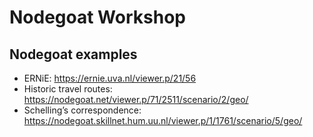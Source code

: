# Nodegoat Workshop

## Nodegoat examples 

- ERNiE: https://ernie.uva.nl/viewer.p/21/56 
- Historic travel routes: https://nodegoat.net/viewer.p/71/2511/scenario/2/geo/ 
- Schelling’s correspondence: https://nodegoat.skillnet.hum.uu.nl/viewer.p/1/1761/scenario/5/geo/  
